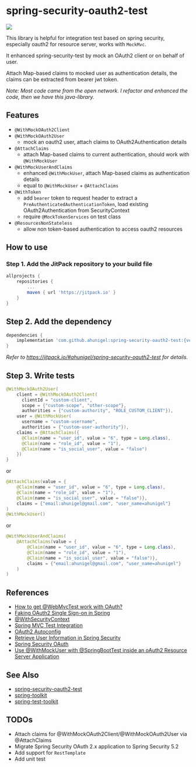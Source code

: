 # spring-security-oauth2-test
[![](https://jitpack.io/v/ahunigel/spring-security-oauth2-test.svg)](https://jitpack.io/#ahunigel/spring-security-oauth2-test)

This library is helpful for integration test based on spring security, especially oauth2 for resource server, works 
with `MockMvc`.

It enhanced spring-security-test by mock an OAuth2 client or on behalf of user.

Attach Map-based claims to mocked user as authentication details, the claims can be extracted from bearer jwt token.

_Note: Most code came from the open network. I refactor and enhanced the code, then we have this java-library._

## Features
- `@WithMockOAuth2Client`
- `@WithMockOAuth2User`
    - mock an oauth2 user, attach claims to OAuth2Authentication details
- `@AttachClaims`
    - attach Map-based claims to current authentication, should work with `@WithMockUser`
- `@WithMockUserAndClaims`
    - enhanced `@WithMockUser`, attach Map-based claims as authentication details
    - equal to `@WithMockUser` + `@AttachClaims`
- `@WithToken`
    - add `bearer` token to request header to extract a `PreAuthenticatedAuthenticationToken`,
    load existing OAuth2Authentication from SecurityContext
    - require `@MockTokenServices` on test class
- `@ResourcesNonStateless`
    - allow non token-based authentication to access oauth2 resources

## How to use

### Step 1. Add the JitPack repository to your build file
```groovy
allprojects {
    repositories {
        ...
        maven { url 'https://jitpack.io' }
    }
}
```
## Step 2. Add the dependency
```groovy
dependencies {
    implementation 'com.github.ahunigel:spring-security-oauth2-test:{version}'
}
```
_Refer to https://jitpack.io/#ahunigel/spring-security-oauth2-test for details._

## Step 3. Write tests
```java
@WithMockOAuth2User(
    client = @WithMockOAuth2Client(
      clientId = "custom-client",
      scope = {"custom-scope", "other-scope"},
      authorities = {"custom-authority", "ROLE_CUSTOM_CLIENT"}),
    user = @WithMockUser(
      username = "custom-username",
      authorities = {"custom-user-authority"}),
    claims = @AttachClaims({
      @Claim(name = "user_id", value = "6", type = Long.class),
      @Claim(name = "role_id", value = "1"),
      @Claim(name = "is_social_user", value = "false")
    })
}
```
or
```java
@AttachClaims(value = {
    @Claim(name = "user_id", value = "6", type = Long.class),
    @Claim(name = "role_id", value = "1"),
    @Claim(name = "is_social_user", value = "false")},
    claims = {"email:ahunigel@gmail.com", "user_name=ahunigel"}
)
@WithMockUser()
```
or
```java
@WithMockUserAndClaims(
    @AttachClaims(value = {
        @Claim(name = "user_id", value = "6", type = Long.class),
        @Claim(name = "role_id", value = "1"),
        @Claim(name = "is_social_user", value = "false")},
        claims = {"email:ahunigel@gmail.com", "user_name=ahunigel"}
    )
)
```

## References
- [How to get @WebMvcTest work with OAuth?](https://stackoverflow.com/questions/48540152/how-to-get-webmvctest-work-with-oauth)
- [Faking OAuth2 Single Sign-on in Spring](http://engineering.pivotal.io/post/faking_oauth_sso/)
- [@WithSecurityContext](https://docs.spring.io/spring-security/site/docs/current/reference/html/test-method.html#test-method-withsecuritycontext)
- [Spring MVC Test Integration](https://docs.spring.io/spring-security/site/docs/current/reference/html/test-mockmvc.html)
- [OAuth2 Autoconfig](https://docs.spring.io/spring-security-oauth2-boot/docs/current/reference/htmlsingle/)
- [Retrieve User Information in Spring Security](https://www.baeldung.com/get-user-in-spring-security)
- [Spring Security OAuth](https://projects.spring.io/spring-security-oauth/docs/Home.html)
- [Use @WithMockUser with @SpringBootTest inside an oAuth2 Resource Server Application](https://stackoverflow.com/questions/41824885/use-withmockuser-with-springboottest-inside-an-oauth2-resource-server-applic)

## See Also
- [spring-security-oauth2-test](https://github.com/ahunigel/spring-security-oauth2-test)
- [spring-toolkit](https://github.com/ahunigel/spring-toolkit)
- [spring-test-toolkit](https://github.com/ahunigel/spring-test-toolkit)

## TODOs

- Attach claims for @WithMockOAuth2Client/@WithMockOAuth2User via @AttachClaims 
- Migrate Spring Security OAuth 2.x application to Spring Security 5.2
- Add support for `RestTemplate`
- Add unit test
